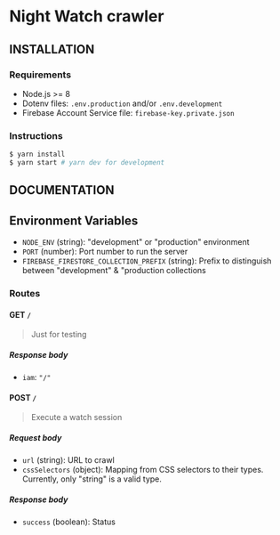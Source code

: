 # Night Watch crawler

## INSTALLATION

### Requirements

- Node.js >= 8
- Dotenv files: `.env.production` and/or `.env.development`
- Firebase Account Service file: `firebase-key.private.json`

### Instructions

```bash
$ yarn install
$ yarn start # yarn dev for development
```

## DOCUMENTATION

## Environment Variables

- `NODE_ENV` (string): "development" or "production" environment
- `PORT` (number): Port number to run the server
- `FIREBASE_FIRESTORE_COLLECTION_PREFIX` (string): Prefix to distinguish between "development" & "production collections

### Routes

#### GET `/`

> Just for testing

##### Response body

- `iam`: `"/"`

#### POST `/`

> Execute a watch session

##### Request body

- `url` (string): URL to crawl
- `cssSelectors` (object): Mapping from CSS selectors to their types. Currently, only "string" is a valid type.

##### Response body

- `success` (boolean): Status
